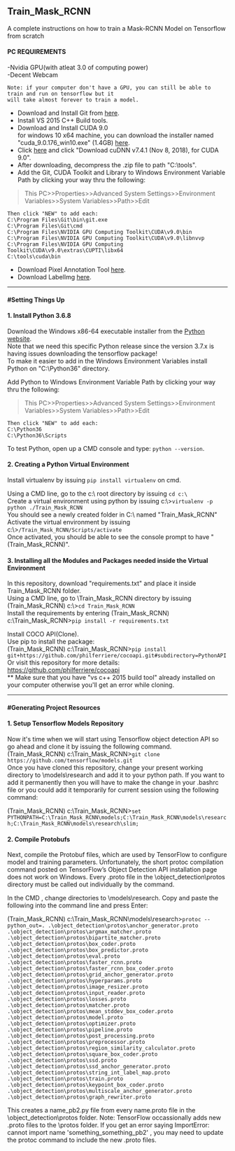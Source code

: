 ## Train_Mask_RCNN
A complete instructions on how to train a Mask-RCNN Model on Tensorflow from scratch


#### PC REQUIREMENTS


  -Nvidia GPU(with atleat 3.0 of computing power)</br>
  -Decent Webcam
    
    Note: if your computer don't have a GPU, you can still be able to train and run on tensorflow but it
    will take almost forever to train a model.


  *  Download and Install Git from [here](https://git-scm.com/downloads).
  *  Install VS 2015 C++ Build tools.<br/>
  *  Download and Install CUDA 9.0<br/>
   for windows 10 x64 machine, you can download the installer named "cuda_9.0.176_win10.exe" (1.4GB) [here](https://developer.nvidia.com/cuda-90-download-archive).<br/>
  *  Click [here](https://developer.nvidia.com/rdp/cudnn-archive) and click "Download cuDNN v7.4.1 (Nov 8, 2018), for CUDA 9.0".<br/>
  *  After downloading, decompress the .zip file to path "C:\tools".<br/>
  *  Add the Git, CUDA Toolkit and Library to Windows Environment Variable Path by clicking your way thru the following: 
> This PC>>Properties>>Advanced System Settings>>Environment Variables>>System Variables>>Path>>Edit 

    Then click "NEW" to add each:
    C:\Program Files\Git\bin\git.exe
    C:\Program Files\Git\cmd
    C:\Program Files\NVIDIA GPU Computing Toolkit\CUDA\v9.0\bin
    C:\Program Files\NVIDIA GPU Computing Toolkit\CUDA\v9.0\libnvvp
    C:\Program Files\NVIDIA GPU Computing Toolkit\CUDA\v9.0\extras\CUPTI\libx64
    C:\tools\cuda\bin
   
  *  Download Pixel Annotation Tool [here](https://github.com/abreheret/PixelAnnotationTool). <br/>
  *  Download LabelImg [here](https://tzutalin.github.io/labelImg/).
  
  
  
-----------------------------------------------------------------------------------------------------------------

#### #Setting Things Up<br/>

#### 1. Install Python 3.6.8
Download the Windows x86-64 executable installer from the [Python website](https://www.python.org/downloads/release/python-368/). <br/>
Note that we need this specific Python release since the version 3.7.x is having issues downloading the tensorflow package! <br/>
To make it easier to add in the Windows Environment Variables install Python on "C:\Python36\" directory. 

Add Python to Windows Environment Variable Path by clicking your way thru the following: <br/>
> This PC>>Properties>>Advanced System Settings>>Environment Variables>>System Variables>>Path>>Edit 
    
    Then click "NEW" to add each:
    C:\Python36
    C:\Python36\Scripts
    
To test Python, open up a CMD console and type: `python --version`. 

#### 2. Creating a Python Virtual Environment

Install virtualenv by issuing `pip install virtualenv` on cmd. 

Using a CMD line, go to the c:\ root directory by issuing `cd c:\` <br/>
Create a virtual environment using python by issuing c:\\>`virtualenv -p python ./Train_Mask_RCNN` <br/>
You should see a newly created folder in C:\ named "Train_Mask_RCNN" <br/>
Activate the virtual environment by issuing c:\\>`/Train_Mask_RCNN/Scripts/activate` <br/>
Once activated, you should be able to see the console prompt to have "(Train_Mask_RCNN)".

#### 3. Installing all the Modules and Packages needed inside the Virtual Environment

In this repository, download "requirements.txt" and place it inside Train_Mask_RCNN folder. <br/>
Using a CMD line, go to \Train_Mask_RCNN directory by issuing (Train_Mask_RCNN) c:\\>`cd Train_Mask_RCNN` <br/>
Install the requirements by entering (Train_Mask_RCNN) c:\Train_Mask_RCNN>`pip install -r requirements.txt` <br/>

Install COCO API(Clone).<br/>
Use pip to install the package: <br/>
(Train_Mask_RCNN) c:\Train_Mask_RCNN>`pip install git+https://github.com/philferriere/cocoapi.git#subdirectory=PythonAPI` <br/>
Or visit this repository for more details: https://github.com/philferriere/cocoapi <br/> 
** Make sure that you have "vs c++ 2015 build tool" already installed on your computer otherwise you'll get an error while cloning.



-----------------------------------------------------------------------------------------------------------------

#### #Generating Project Resources<br/>

#### 1. Setup Tensorflow Models Repository

Now it's time when we will start using Tensorflow object detection API so go ahead and clone it by issuing the following command. <br/>
(Train_Mask_RCNN) c:\Train_Mask_RCNN>`git clone https://github.com/tensorflow/models.git` <br/>
Once you have cloned this repository, change your present working directory to \models\research and add it to your python path. If you want to add it permanently then you will have to make the change in your .bashrc file or you could add it temporarily for current session using the following command: <br/>

(Train_Mask_RCNN) c:\Train_Mask_RCNN>`set PYTHONPATH=C:\Train_Mask_RCNN\models;C:\Train_Mask_RCNN\models\research;C:\Train_Mask_RCNN\models\research\slim;`

#### 2. Compile Protobufs

Next, compile the Protobuf files, which are used by TensorFlow to configure model and training parameters. Unfortunately, the short protoc compilation command posted on TensorFlow’s Object Detection API installation page does not work on Windows. Every .proto file in the \object_detection\protos directory must be called out individually by the command.

In the CMD , change directories to \models\research. Copy and paste the following into the command line and press Enter:

(Train_Mask_RCNN) c:\Train_Mask_RCNN\models\research>`protoc --python_out=. .\object_detection\protos\anchor_generator.proto .\object_detection\protos\argmax_matcher.proto .\object_detection\protos\bipartite_matcher.proto .\object_detection\protos\box_coder.proto .\object_detection\protos\box_predictor.proto .\object_detection\protos\eval.proto .\object_detection\protos\faster_rcnn.proto .\object_detection\protos\faster_rcnn_box_coder.proto .\object_detection\protos\grid_anchor_generator.proto .\object_detection\protos\hyperparams.proto .\object_detection\protos\image_resizer.proto .\object_detection\protos\input_reader.proto .\object_detection\protos\losses.proto .\object_detection\protos\matcher.proto .\object_detection\protos\mean_stddev_box_coder.proto .\object_detection\protos\model.proto .\object_detection\protos\optimizer.proto .\object_detection\protos\pipeline.proto .\object_detection\protos\post_processing.proto .\object_detection\protos\preprocessor.proto .\object_detection\protos\region_similarity_calculator.proto .\object_detection\protos\square_box_coder.proto .\object_detection\protos\ssd.proto .\object_detection\protos\ssd_anchor_generator.proto .\object_detection\protos\string_int_label_map.proto .\object_detection\protos\train.proto .\object_detection\protos\keypoint_box_coder.proto .\object_detection\protos\multiscale_anchor_generator.proto .\object_detection\protos\graph_rewriter.proto`

This creates a name_pb2.py file from every name.proto file in the \object_detection\protos folder.
Note: TensorFlow occassionally adds new .proto files to the \protos folder. If you get an error saying ImportError: cannot import name 'something_something_pb2' , you may need to update the protoc command to include the new .proto files.
